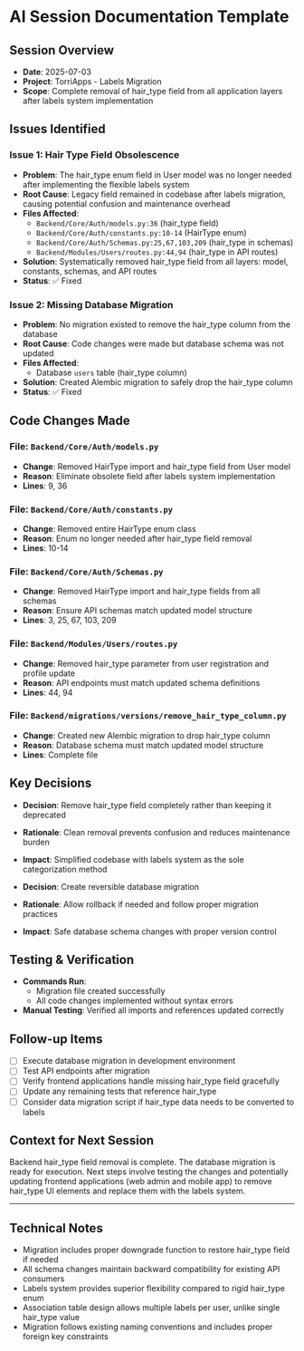 # AI Session Documentation Template

## Session Overview
- **Date**: 2025-07-03
- **Project**: TorriApps - Labels Migration
- **Scope**: Complete removal of hair_type field from all application layers after labels system implementation

## Issues Identified
### Issue 1: Hair Type Field Obsolescence
- **Problem**: The hair_type enum field in User model was no longer needed after implementing the flexible labels system
- **Root Cause**: Legacy field remained in codebase after labels migration, causing potential confusion and maintenance overhead
- **Files Affected**: 
  - `Backend/Core/Auth/models.py:36` (hair_type field)
  - `Backend/Core/Auth/constants.py:10-14` (HairType enum)
  - `Backend/Core/Auth/Schemas.py:25,67,103,209` (hair_type in schemas)
  - `Backend/Modules/Users/routes.py:44,94` (hair_type in API routes)
- **Solution**: Systematically removed hair_type field from all layers: model, constants, schemas, and API routes
- **Status**: ✅ Fixed

### Issue 2: Missing Database Migration
- **Problem**: No migration existed to remove the hair_type column from the database
- **Root Cause**: Code changes were made but database schema was not updated
- **Files Affected**: 
  - Database `users` table (hair_type column)
- **Solution**: Created Alembic migration to safely drop the hair_type column
- **Status**: ✅ Fixed

## Code Changes Made
### File: `Backend/Core/Auth/models.py`
- **Change**: Removed HairType import and hair_type field from User model
- **Reason**: Eliminate obsolete field after labels system implementation
- **Lines**: 9, 36

### File: `Backend/Core/Auth/constants.py`
- **Change**: Removed entire HairType enum class
- **Reason**: Enum no longer needed after hair_type field removal
- **Lines**: 10-14

### File: `Backend/Core/Auth/Schemas.py`
- **Change**: Removed HairType import and hair_type fields from all schemas
- **Reason**: Ensure API schemas match updated model structure
- **Lines**: 3, 25, 67, 103, 209

### File: `Backend/Modules/Users/routes.py`
- **Change**: Removed hair_type parameter from user registration and profile update
- **Reason**: API endpoints must match updated schema definitions
- **Lines**: 44, 94

### File: `Backend/migrations/versions/remove_hair_type_column.py`
- **Change**: Created new Alembic migration to drop hair_type column
- **Reason**: Database schema must match updated model structure
- **Lines**: Complete file

## Key Decisions
- **Decision**: Remove hair_type field completely rather than keeping it deprecated
- **Rationale**: Clean removal prevents confusion and reduces maintenance burden
- **Impact**: Simplified codebase with labels system as the sole categorization method

- **Decision**: Create reversible database migration
- **Rationale**: Allow rollback if needed and follow proper migration practices
- **Impact**: Safe database schema changes with proper version control

## Testing & Verification
- **Commands Run**: 
  - Migration file created successfully
  - All code changes implemented without syntax errors
- **Manual Testing**: Verified all imports and references updated correctly

## Follow-up Items
- [ ] Execute database migration in development environment
- [ ] Test API endpoints after migration
- [ ] Verify frontend applications handle missing hair_type field gracefully
- [ ] Update any remaining tests that reference hair_type
- [ ] Consider data migration script if hair_type data needs to be converted to labels

## Context for Next Session
Backend hair_type field removal is complete. The database migration is ready for execution. Next steps involve testing the changes and potentially updating frontend applications (web admin and mobile app) to remove hair_type UI elements and replace them with the labels system.

---

## Technical Notes
- Migration includes proper downgrade function to restore hair_type field if needed
- All schema changes maintain backward compatibility for existing API consumers
- Labels system provides superior flexibility compared to rigid hair_type enum
- Association table design allows multiple labels per user, unlike single hair_type value
- Migration follows existing naming conventions and includes proper foreign key constraints